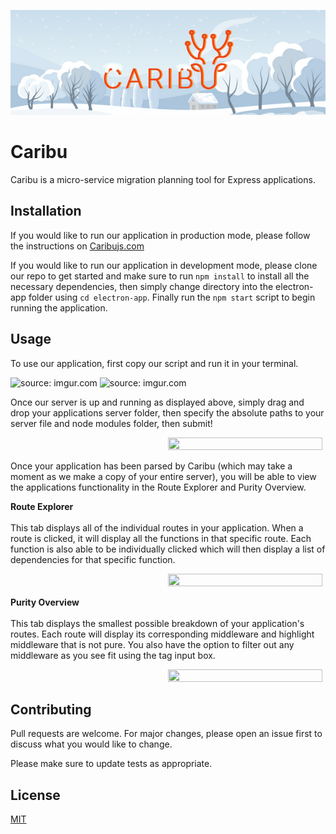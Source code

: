 ![alt text](./electron-app/assets/7.png)

# Caribu

Caribu is a micro-service migration planning tool for Express applications.

## Installation

If you would like to run our application in production mode, please follow the instructions on <a href="https://www.caribujs.com/">Caribujs.com</a>

If you would like to run our application in development mode, please clone our repo to get started and make sure to run `npm install` to install all the necessary dependencies, then simply change directory into the electron-app folder using `cd electron-app`. Finally run the `npm start` script to begin running the application.

<!-- Picture of landing page here -->

## Usage

To use our application, first copy our script and run it in your terminal.

<img style="width: 350px;" src="https://i.imgur.com/OBR5MK0.png" title="source: imgur.com" />
<img style="width: 350px" src="https://i.imgur.com/QId5FHU.png" title="source: imgur.com" />

Once our server is up and running as displayed above, simply drag and drop your applications server folder, then specify the absolute paths to your server file and node modules folder, then submit!

<!-- Picture of welcome page pointing at drop folder, and inputs -->
<img style="margin-left: 50%; margin-right: 50%;" src="https://media.giphy.com/media/StAJVBQbbS5vRukVuH/giphy.gif" width="70%" height="70%"/>

Once your application has been parsed by Caribu (which may take a moment as we make a copy of your entire server), you will be able to view the applications functionality in the Route Explorer and Purity Overview.

<b>Route Explorer</b><br></br>
This tab displays all of the individual routes in your application. When a route is clicked, it will display all the functions in that specific route. Each function is also able to be individually clicked which will then display a list of dependencies for that specific function.

<!-- Picture of route explorer in use -->
<img style="margin-left: 50%; margin-right: 50%;" src="https://media.giphy.com/media/b9vPsobQ2B5bNQ6zoq/giphy.gif" width="70%" height="70%"/>

<b>Purity Overview</b><br></br>
This tab displays the smallest possible breakdown of your application's routes. Each route will display its corresponding middleware and highlight middleware that is not pure. You also have the option to filter out any middleware as you see fit using the tag input box.

<!-- Picture of Purity Overview -->
<img style="margin-left: 50%; margin-right: 50%;" src="https://media.giphy.com/media/qgBGBGDGsNDLGTTT3m/giphy.gif" width="70%" height="70%"/>

## Contributing

Pull requests are welcome. For major changes, please open an issue first
to discuss what you would like to change.

Please make sure to update tests as appropriate.

## License

[MIT](https://choosealicense.com/licenses/mit/)
